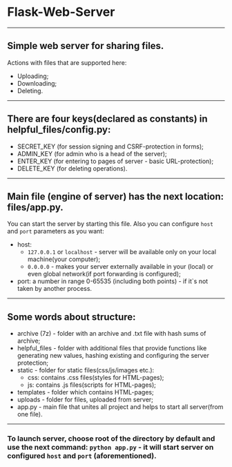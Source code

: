 # Flask-Web-Server

---

## Simple web server for sharing files.

Actions with files that are supported here:
- Uploading;
- Downloading;
- Deleting.

---

## There are four keys(declared as constants) in helpful_files/config.py:

- SECRET_KEY (for session signing and CSRF-protection in forms);
- ADMIN_KEY (for admin who is a head of the server);
- ENTER_KEY (for entering to pages of server - basic URL-protection);
- DELETE_KEY (for deleting operations).

---

## Main file (engine of server) has the next location: files/app.py.
You can start the server by starting this file.
Also you can configure `host` and `port` parameters as you want:
- host:
    - `127.0.0.1` or `localhost` - server will be available only on your local machine(your computer);
    - `0.0.0.0` - makes your server externally available in your (local) or even global network(if port forwarding is configured);
- port:
    a number in range 0-65535 (including both points) - if it`s not taken by another process.

---

## Some words about structure:
- archive (7z) - folder with an archive and .txt file with hash sums of archive;
- helpful_files - folder with additional files that provide functions like generating new values, hashing existing and configuring the server protection;
- static - folder for static files(css/js/images etc.):
    - css: contains .css files(styles for HTML-pages);
    - js: contains .js files(scripts for HTML-pages);
- templates - folder which contains HTML-pages;
- uploads - folder for files, uploaded from server;
- app.py - main file that unites all project and helps to start all server(from one file).

---

### To launch server, choose root of the directory by default and use the next command: `python app.py` - it will start server on configured `host` and `port` (aforementioned).